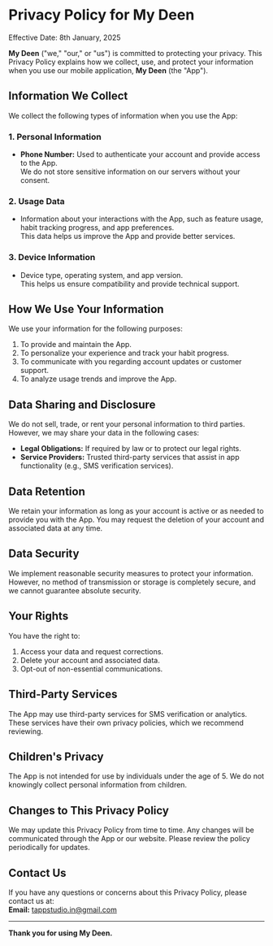 # Privacy Policy for My Deen

Effective Date: 8th January, 2025

**My Deen** ("we," "our," or "us") is committed to protecting your privacy. This Privacy Policy explains how we collect, use, and protect your information when you use our mobile application, **My Deen** (the "App").

## Information We Collect

We collect the following types of information when you use the App:

### 1. **Personal Information**
- **Phone Number:** Used to authenticate your account and provide access to the App.  
  We do not store sensitive information on our servers without your consent.

### 2. **Usage Data**
- Information about your interactions with the App, such as feature usage, habit tracking progress, and app preferences.  
  This data helps us improve the App and provide better services.

### 3. **Device Information**
- Device type, operating system, and app version.  
  This helps us ensure compatibility and provide technical support.

## How We Use Your Information

We use your information for the following purposes:
1. To provide and maintain the App.
2. To personalize your experience and track your habit progress.
3. To communicate with you regarding account updates or customer support.
4. To analyze usage trends and improve the App.

## Data Sharing and Disclosure

We do not sell, trade, or rent your personal information to third parties.  
However, we may share your data in the following cases:
- **Legal Obligations:** If required by law or to protect our legal rights.
- **Service Providers:** Trusted third-party services that assist in app functionality (e.g., SMS verification services).

## Data Retention

We retain your information as long as your account is active or as needed to provide you with the App. You may request the deletion of your account and associated data at any time.

## Data Security

We implement reasonable security measures to protect your information.  
However, no method of transmission or storage is completely secure, and we cannot guarantee absolute security.

## Your Rights

You have the right to:
1. Access your data and request corrections.
2. Delete your account and associated data.
3. Opt-out of non-essential communications.

## Third-Party Services

The App may use third-party services for SMS verification or analytics. These services have their own privacy policies, which we recommend reviewing.

## Children's Privacy

The App is not intended for use by individuals under the age of 5. We do not knowingly collect personal information from children.

## Changes to This Privacy Policy

We may update this Privacy Policy from time to time. Any changes will be communicated through the App or our website. Please review the policy periodically for updates.

## Contact Us

If you have any questions or concerns about this Privacy Policy, please contact us at:  
**Email:** tappstudio.in@gmail.com

---

**Thank you for using My Deen.**
